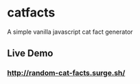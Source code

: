 # catfacts
A simple vanilla javascript cat fact generator

## Live Demo
### http://random-cat-facts.surge.sh/
